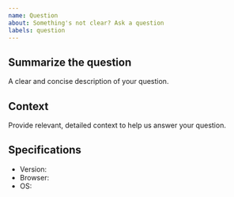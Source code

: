 ```yaml
---
name: Question
about: Something's not clear? Ask a question
labels: question
---
```


## Summarize the question

A clear and concise description of your question.

## Context

Provide relevant, detailed context to help us answer your question.

## Specifications

- Version:
- Browser:
- OS:
